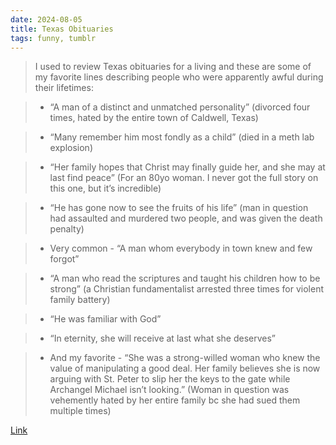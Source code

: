```yaml
---
date: 2024-08-05
title: Texas Obituaries
tags: funny, tumblr
---
```


> I used to review Texas obituaries for a living and these are some of my favorite lines describing people who were apparently awful during their lifetimes:

> * “A man of a distinct and unmatched personality” (divorced four times, hated by the entire town of Caldwell, Texas)

> * “Many remember him most fondly as a child” (died in a meth lab explosion)

> * “Her family hopes that Christ may finally guide her, and she may at last find peace” (For an 80yo woman. I never got the full story on this one, but it’s incredible)

> * “He has gone now to see the fruits of his life” (man in question had assaulted and murdered two people, and was given the death penalty)

> * Very common - “A man whom everybody in town knew and few forgot”

> * “A man who read the scriptures and taught his children how to be strong” (a Christian fundamentalist arrested three times for violent family battery)

> * “He was familiar with God”

> * “In eternity, she will receive at last what she deserves”

> * And my favorite - “She was a strong-willed woman who knew the value of manipulating a good deal. Her family believes she is now arguing with St. Peter to slip her the keys to the gate while Archangel Michael isn’t looking.” (Woman in question was vehemently hated by her entire family bc she had sued them multiple times)

[Link](https://hamletthedane.tumblr.com/post/740066648383422465/okay-i-used-to-review-texas-obituaries-for-a)
